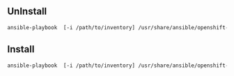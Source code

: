 ## UnInstall 
```sh
ansible-playbook  [-i /path/to/inventory] /usr/share/ansible/openshift-ansible/playbooks/adhoc/uninstall.yml
```


## Install 
```sh
ansible-playbook  [-i /path/to/inventory] /usr/share/ansible/openshift-ansible/playbooks/byo/config.yml 
```

